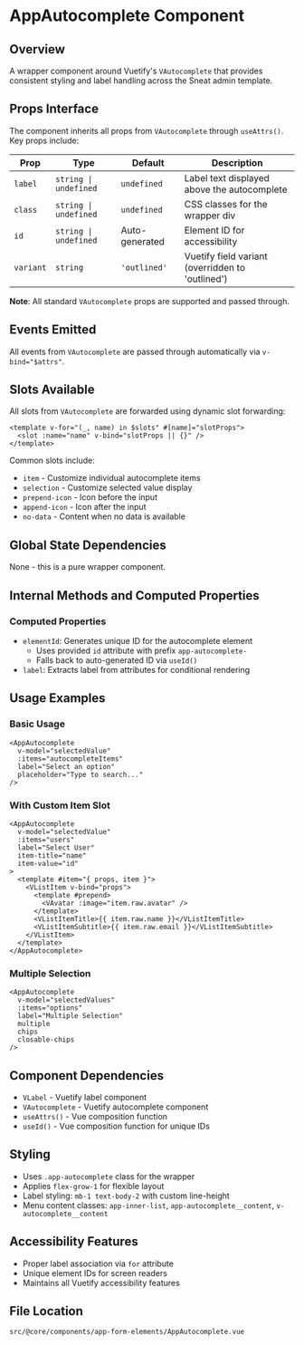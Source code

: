 # AppAutocomplete Component

## Overview
A wrapper component around Vuetify's `VAutocomplete` that provides consistent styling and label handling across the Sneat admin template.

## Props Interface
The component inherits all props from `VAutocomplete` through `useAttrs()`. Key props include:

| Prop | Type | Default | Description |
|------|------|---------|-------------|
| `label` | `string \| undefined` | `undefined` | Label text displayed above the autocomplete |
| `class` | `string \| undefined` | `undefined` | CSS classes for the wrapper div |
| `id` | `string \| undefined` | Auto-generated | Element ID for accessibility |
| `variant` | `string` | `'outlined'` | Vuetify field variant (overridden to 'outlined') |

**Note**: All standard `VAutocomplete` props are supported and passed through.

## Events Emitted
All events from `VAutocomplete` are passed through automatically via `v-bind="$attrs"`.

## Slots Available
All slots from `VAutocomplete` are forwarded using dynamic slot forwarding:

```vue
<template v-for="(_, name) in $slots" #[name]="slotProps">
  <slot :name="name" v-bind="slotProps || {}" />
</template>
```

Common slots include:
- `item` - Customize individual autocomplete items
- `selection` - Customize selected value display
- `prepend-icon` - Icon before the input
- `append-icon` - Icon after the input
- `no-data` - Content when no data is available

## Global State Dependencies
None - this is a pure wrapper component.

## Internal Methods and Computed Properties

### Computed Properties
- `elementId`: Generates unique ID for the autocomplete element
  - Uses provided `id` attribute with prefix `app-autocomplete-`
  - Falls back to auto-generated ID via `useId()`
- `label`: Extracts label from attributes for conditional rendering

## Usage Examples

### Basic Usage
```vue
<AppAutocomplete
  v-model="selectedValue"
  :items="autocompleteItems"
  label="Select an option"
  placeholder="Type to search..."
/>
```

### With Custom Item Slot
```vue
<AppAutocomplete
  v-model="selectedValue"
  :items="users"
  label="Select User"
  item-title="name"
  item-value="id"
>
  <template #item="{ props, item }">
    <VListItem v-bind="props">
      <template #prepend>
        <VAvatar :image="item.raw.avatar" />
      </template>
      <VListItemTitle>{{ item.raw.name }}</VListItemTitle>
      <VListItemSubtitle>{{ item.raw.email }}</VListItemSubtitle>
    </VListItem>
  </template>
</AppAutocomplete>
```

### Multiple Selection
```vue
<AppAutocomplete
  v-model="selectedValues"
  :items="options"
  label="Multiple Selection"
  multiple
  chips
  closable-chips
/>
```

## Component Dependencies
- `VLabel` - Vuetify label component
- `VAutocomplete` - Vuetify autocomplete component
- `useAttrs()` - Vue composition function
- `useId()` - Vue composition function for unique IDs

## Styling
- Uses `.app-autocomplete` class for the wrapper
- Applies `flex-grow-1` for flexible layout
- Label styling: `mb-1 text-body-2` with custom line-height
- Menu content classes: `app-inner-list`, `app-autocomplete__content`, `v-autocomplete__content`

## Accessibility Features
- Proper label association via `for` attribute
- Unique element IDs for screen readers
- Maintains all Vuetify accessibility features

## File Location
`src/@core/components/app-form-elements/AppAutocomplete.vue`